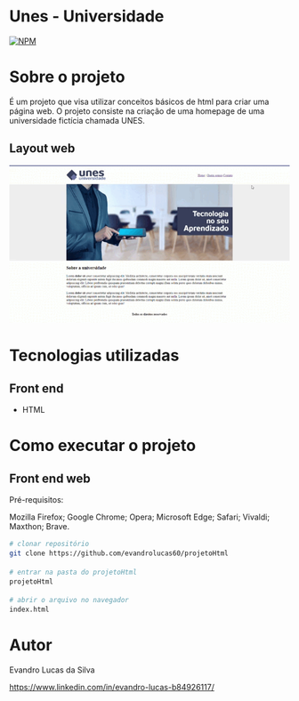 # Unes - Universidade 
[![NPM](https://img.shields.io/npm/l/react)](https://github.com/evandrolucas60) 

# Sobre o projeto

É um projeto que visa utilizar conceitos básicos de html para criar uma página web. O projeto consiste na criação de uma homepage de uma universidade fictícia chamada UNES.

## Layout web
![Mobile 1](https://github.com/evandrolucas60/projetoHtml/blob/main/img/ProjetoHtml.gif)

# Tecnologias utilizadas

## Front end
- HTML 


# Como executar o projeto

## Front end web
Pré-requisitos:

Mozilla Firefox;
Google Chrome;
Opera;
Microsoft Edge;
Safari;
Vivaldi;
Maxthon;
Brave.

```bash
# clonar repositório
git clone https://github.com/evandrolucas60/projetoHtml

# entrar na pasta do projetoHtml
projetoHtml

# abrir o arquivo no navegador
index.html 
```

# Autor

Evandro Lucas da Silva

https://www.linkedin.com/in/evandro-lucas-b84926117/


